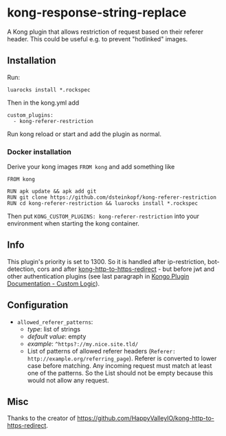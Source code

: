 # kong-response-string-replace

A Kong plugin that allows restriction of request based on their referer header.
This could be useful e.g. to prevent "hotlinked" images.

## Installation

Run:
```
luarocks install *.rockspec
```

Then in the kong.yml add 

```
custom_plugins:
  - kong-referer-restriction
```

Run kong reload or start and add the plugin as normal.

### Docker installation

Derive your kong images `FROM kong` and add something like
```
FROM kong

RUN apk update && apk add git
RUN git clone https://github.com/dsteinkopf/kong-referer-restriction
RUN cd kong-referer-restriction && luarocks install *.rockspec
```

Then put `KONG_CUSTOM_PLUGINS: kong-referer-restriction` into your environment when starting the kong container.

## Info

This plugin's priority is set to 1300.
So it is handled after ip-restriction, bot-detection, cors and after [kong-http-to-https-redirect](https://github.com/dsteinkopf/kong-http-to-https-redirect/) - but before jwt and other authentication plugins
(see last paragraph in [Kongo Plugin Documentation - Custom Logic](https://docs.konghq.com/0.14.x/plugin-development/custom-logic/)).



## Configuration

* `allowed_referer_patterns`: 
    * _type_: list of strings
    * _default value_: empty
    * _example_: `^https?://my.nice.site.tld/`
    * List of patterns of allowed referer headers (`Referer: http://example.org/referring_page`).
      Referer is converted to lower case before matching.
      Any incoming request must match at least one of the patterns.
      So the List should not be empty because this would not allow any request.
        
## Misc

Thanks to the creator of https://github.com/HappyValleyIO/kong-http-to-https-redirect.
